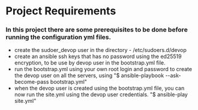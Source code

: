 # Project Requirements #

### In this project there are some prerequisites to be done before running the configuration yml files. ###

- create the sudoer_devop user in the directory - /etc/sudoers.d/devop
- create an ansible ssh keys that has no password using the ed25519 encryption, to be use by devop user in the bootstrap.yml file.
- run the bootstrap.yml using your own root login and password to create the devop user on all the servers, using "$ ansible-playbook --ask-become-pass bootstrap.yml"
- when the devop user is created using the bootstrap.yml file, you can now run the site.yml using the devop user credentials. "$ ansible-play site.yml"